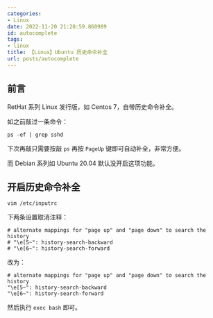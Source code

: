 ```yaml
---
categories:
- Linux
date: 2022-11-20 21:20:59.860989
id: autocomplete
tags:
- linux
title: 【Linux】Ubuntu 历史命令补全
url: posts/autocomplete
---
```


## 前言

RetHat 系列 Linux 发行版，如 Centos 7，自带历史命令补全。

如之前敲过一条命令：

```shell
ps -ef | grep sshd
```

<!-- more -->

下次再敲只需要按敲 `ps` 再按 `PageUp` 键即可自动补全，非常方便。

而 Debian 系列如 Ubuntu 20.04 默认没开启这项功能。

## 开启历史命令补全

```
vim /etc/inputrc
```

下两条设置取消注释：

```
# alternate mappings for "page up" and "page down" to search the history
# "\e[5~": history-search-backward
# "\e[6~": history-search-forward
```

改为：

```
# alternate mappings for "page up" and "page down" to search the history
"\e[5~": history-search-backward
"\e[6~": history-search-forward
```

然后执行 `exec bash` 即可。
